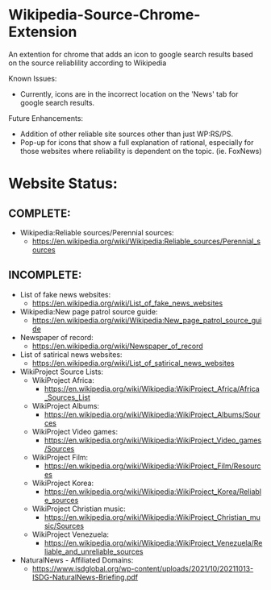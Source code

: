 # Wikipedia-Source-Chrome-Extension
An extention for chrome that adds an icon to google search results based on the source reliablility according to Wikipedia

Known Issues:
- Currently, icons are in the incorrect location on the 'News' tab for google search results.

Future Enhancements: 
- Addition of other reliable site sources other than just WP:RS/PS.
- Pop-up for icons that show a full explanation of rational, especially for those websites where reliability is dependent on the topic. (ie. FoxNews)


# Website Status:

## COMPLETE:
- Wikipedia:Reliable sources/Perennial sources:
    - https://en.wikipedia.org/wiki/Wikipedia:Reliable_sources/Perennial_sources

## INCOMPLETE:
- List of fake news websites:
    - https://en.wikipedia.org/wiki/List_of_fake_news_websites
- Wikipedia:New page patrol source guide:
    - https://en.wikipedia.org/wiki/Wikipedia:New_page_patrol_source_guide
- Newspaper of record:
    - https://en.wikipedia.org/wiki/Newspaper_of_record
- List of satirical news websites:
    - https://en.wikipedia.org/wiki/List_of_satirical_news_websites
- WikiProject Source Lists:
    - WikiProject Africa:
        - https://en.wikipedia.org/wiki/Wikipedia:WikiProject_Africa/Africa_Sources_List
    - WikiProject Albums:
        - https://en.wikipedia.org/wiki/Wikipedia:WikiProject_Albums/Sources
    - WikiProject Video games:
        - https://en.wikipedia.org/wiki/Wikipedia:WikiProject_Video_games/Sources
    - WikiProject Film:
        - https://en.wikipedia.org/wiki/Wikipedia:WikiProject_Film/Resources
    - WikiProject Korea:
        - https://en.wikipedia.org/wiki/Wikipedia:WikiProject_Korea/Reliable_sources
    - WikiProject Christian music:
        - https://en.wikipedia.org/wiki/Wikipedia:WikiProject_Christian_music/Sources
    - WikiProject Venezuela:
        - https://en.wikipedia.org/wiki/Wikipedia:WikiProject_Venezuela/Reliable_and_unreliable_sources 
- NaturalNews - Affiliated Domains:
    - https://www.isdglobal.org/wp-content/uploads/2021/10/20211013-ISDG-NaturalNews-Briefing.pdf
